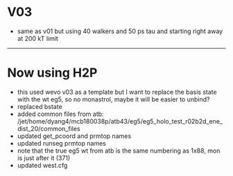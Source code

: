 # V03
* same as v01 but using 40 walkers and 50 ps tau and starting right away at 200 kT limit

--------------------
# Now using H2P
* this used wevo v03 as a template but I want to replace the basis state with the wt eg5, so no monastrol, maybe it will be easier to unbind?
* replaced bstate
* added common files from atb: /jet/home/dyang4/mcb180038p/atb43/eg5/eg5_holo_test_r02b2d_ene_dist_20/common_files
* updated get_pcoord and prmtop names
* updated runseg prmtop names
* note that the true eg5 wt from atb is the same numbering as 1x88, mon is just after it (371)
* updated west.cfg
